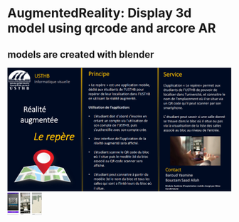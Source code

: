 # AugmentedReality: Display 3d model using qrcode and arcore AR 
## models are created with blender
<img src="./application_Repere_fiche.png" alt="usthb " title="usthb">

<img src="./img_1.jpg" alt="Alt text" title="Optional title" style="display: inline-block; margin: 0 auto; max-height: 50px; max-width: 30px">

<img src="./img_2.jpg" alt="Alt text" title="Optional title" style="display: inline-block; margin: 0 auto; max-height: 50px; max-width: 30px">

<img src="./img_3.jpg" alt="Alt text" title="Optional title" style="display: inline-block; margin: 0 auto; max-height: 50px; max-width:30px">

